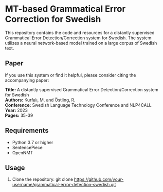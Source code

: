 # MT-based Grammatical Error Correction for Swedish

This repository contains the code and resources for a distantly supervised Grammatical Error Detection/Correction system for Swedish. The system utilizes a neural network-based model trained on a large corpus of Swedish text.

## Paper

If you use this system or find it helpful, please consider citing the accompanying paper:

**Title:** A distantly supervised Grammatical Error Detection/Correction system for Swedish  
**Authors:** Kurfalı, M. and Östling, R.  
**Conference:** Swedish Language Technology Conference and NLP4CALL  
**Year:** 2023  
**Pages:** 35-39

## Requirements

- Python 3.7 or higher
- SentencePiece
- OpenNMT

## Usage

1. Clone the repository:
git clone https://github.com/your-username/grammatical-error-detection-swedish.git


